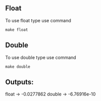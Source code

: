 ## Float
To use float type use command
```
make float
```

## Double
To use double type use command
```
make double
```

## Outputs:
float   ->   -0.0277862
double  ->   -6.76916e-10
